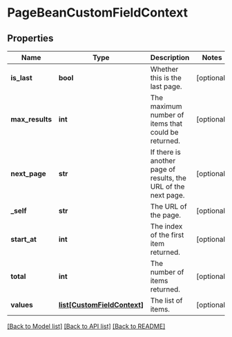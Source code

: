 # PageBeanCustomFieldContext

## Properties
Name | Type | Description | Notes
------------ | ------------- | ------------- | -------------
**is_last** | **bool** | Whether this is the last page. | [optional] 
**max_results** | **int** | The maximum number of items that could be returned. | [optional] 
**next_page** | **str** | If there is another page of results, the URL of the next page. | [optional] 
**_self** | **str** | The URL of the page. | [optional] 
**start_at** | **int** | The index of the first item returned. | [optional] 
**total** | **int** | The number of items returned. | [optional] 
**values** | [**list[CustomFieldContext]**](CustomFieldContext.md) | The list of items. | [optional] 

[[Back to Model list]](../README.md#documentation-for-models) [[Back to API list]](../README.md#documentation-for-api-endpoints) [[Back to README]](../README.md)

